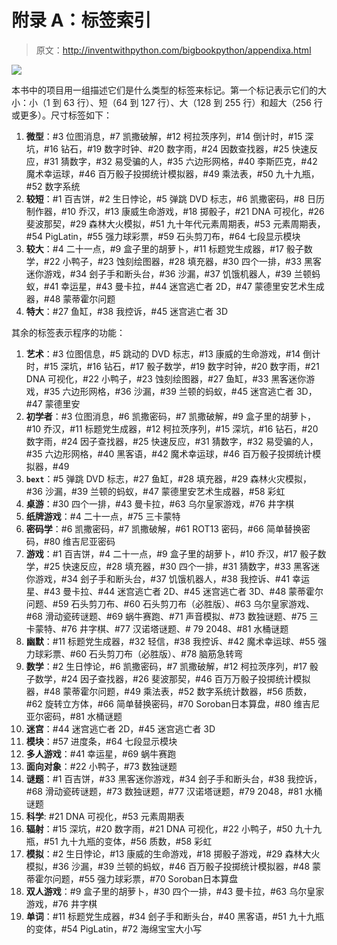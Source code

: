 # 附录 A：标签索引

> 原文：http://inventwithpython.com/bigbookpython/appendixa.html

![](img/9d995d63aaead72cad01120081eb8f75.png)

本书中的项目用一组描述它们是什么类型的标签来标记。第一个标记表示它们的大小：小（1 到 63 行）、短（64 到 127 行）、大（128 到 255 行）和超大（256 行或更多）。尺寸标签如下：

1.  **微型**：#3 位图消息，#7 凯撒破解，#12 柯拉茨序列，#14 倒计时，#15 深坑，#16 钻石，#19 数字时钟、#20 数字雨，#24 因数查找器，#25 快速反应，#31 猜数字，#32 易受骗的人，#35 六边形网格，#40 李斯匹克，#42 魔术幸运球，#46 百万骰子投掷统计模拟器，#49 乘法表，#50 九十九瓶，#52 数字系统
2.  **较短**：#1 百吉饼，#2 生日悖论，#5 弹跳 DVD 标志，#6 凯撒密码，#8 日历制作器，#10 乔汉，#13 康威生命游戏，#18 掷骰子，#21 DNA 可视化，#26 斐波那契，#29 森林大火模拟，#51 九十年代元素周期表，#53 元素周期表，#54 PigLatin，#55 强力球彩票，#59 石头剪刀布，#64 七段显示模块
3.  **较大**：#4 二十一点，#9 盒子里的胡萝卜，#11 标题党生成器，#17 骰子数学，#22 小鸭子，#23 蚀刻绘图器，#28 填充器，#30 四个一排，#33 黑客迷你游戏，#34 刽子手和断头台，#36 沙漏，#37 饥饿机器人，#39 兰顿蚂蚁，#41 幸运星，#43 曼卡拉，#44 迷宫逃亡者 2D，#47 蒙德里安艺术生成器，#48 蒙蒂霍尔问题
4.  **特大**：#27 鱼缸，#38 我控诉，#45 迷宫逃亡者 3D

其余的标签表示程序的功能：

1.  **艺术**：#3 位图信息，#5 跳动的 DVD 标志，#13 康威的生命游戏，#14 倒计时，#15 深坑，#16 钻石，#17 骰子数学，#19 数字时钟，#20 数字雨，#21 DNA 可视化，#22 小鸭子，#23 蚀刻绘图器，#27 鱼缸，#33 黑客迷你游戏，#35 六边形网格，#36 沙漏，#39 兰顿的蚂蚁，#45 迷宫逃亡者 3D，#47 蒙德里安
2.  **初学者**：#3 位图消息，#6 凯撒密码，#7 凯撒破解，#9 盒子里的胡萝卜，#10 乔汉，#11 标题党生成器，#12 柯拉茨序列，#15 深坑，#16 钻石，#20 数字雨，#24 因子查找器，#25 快速反应，#31 猜数字，#32 易受骗的人，#35 六边形网格，#40 黑客语，#42 魔术幸运球，#46 百万骰子投掷统计模拟器，#49
3.  **`bext`**：#5 弹跳 DVD 标志，#27 鱼缸，#28 填充器，#29 森林火灾模拟，#36 沙漏，#39 兰顿的蚂蚁，#47 蒙德里安艺术生成器，#58 彩虹
4.  **桌游**：#30 四个一排，#43 曼卡拉，#63 乌尔皇家游戏，#76 井字棋
5.  **纸牌游戏**：#4 二十一点，#75 三卡蒙特
6.  **密码学**：#6 凯撒密码，#7 凯撒破解，#61 ROT13 密码，#66 简单替换密码，#80 维吉尼亚密码
7.  **游戏**：#1 百吉饼，#4 二十一点，#9 盒子里的胡萝卜，#10 乔汉，#17 骰子数学，#25 快速反应，#28 填充器，#30 四个一排，#31 猜数字，#33 黑客迷你游戏，#34 刽子手和断头台，#37 饥饿机器人，#38 我控诉、#41 幸运星、#43 曼卡拉、#44 迷宫逃亡者 2D、#45 迷宫逃亡者 3D、#48 蒙蒂霍尔问题、#59 石头剪刀布、#60 石头剪刀布（必胜版）、#63 乌尔皇家游戏、#68 滑动瓷砖谜题、#69 蜗牛赛跑、#71 声音模拟、#73 数独谜题、#75 三卡蒙特、#76 井字棋、#77 汉诺塔谜题、# 79 2048、#81 水桶谜题
8.  **幽默**：#11 标题党生成器，#32 轻信，#38 我控诉、#42 魔术幸运球、#55 强力球彩票、#60 石头剪刀布（必胜版）、#78 脑筋急转弯
9.  **数学**：#2 生日悖论，#6 凯撒密码，#7 凯撒破解，#12 柯拉茨序列，#17 骰子数学，#24 因子查找器，#26 斐波那契，#46 百万万骰子投掷统计模拟器，#48 蒙蒂霍尔问题，#49 乘法表，#52 数字系统计数器，#56 质数，#62 旋转立方体，#66 简单替换密码，#70 Soroban日本算盘，#80 维吉尼亚尔密码，#81 水桶谜题
10.  **迷宫**：#44 迷宫逃亡者 2D，#45 迷宫逃亡者 3D
11.  **模块**：#57 进度条，#64 七段显示模块
12.  **多人游戏**：#41 幸运星，#69 蜗牛赛跑
13.  **面向对象**：#22 小鸭子，#73 数独谜题
14.  **谜题**：#1 百吉饼，#33 黑客迷你游戏，#34 刽子手和断头台，#38 我控诉，#68 滑动瓷砖谜题，#73 数独谜题，#77 汉诺塔谜题，#79 2048，#81 水桶谜题
15.  **科学**: #21 DNA 可视化，#53 元素周期表
16.  **辐射**：#15 深坑，#20 数字雨，#21 DNA 可视化，#22 小鸭子，#50 九十九瓶，#51 九十九瓶的变体，#56 质数，#58 彩虹
17.  **模拟**：#2 生日悖论，#13 康威的生命游戏，#18 掷骰子游戏，#29 森林大火模拟，#36 沙漏，#39 兰顿的蚂蚁，#46 百万骰子投掷统计模拟器，#48 蒙蒂霍尔问题，#55 强力球彩票，#70 Soroban日本算盘
18.  **双人游戏**：#9 盒子里的胡萝卜，#30 四个一排，#43 曼卡拉，#63 乌尔皇家游戏，#76 井字棋
19.  **单词**：#11 标题党生成器，#34 刽子手和断头台，#40 黑客语，#51 九十九瓶的变体，#54 PigLatin，#72 海绵宝宝大小写